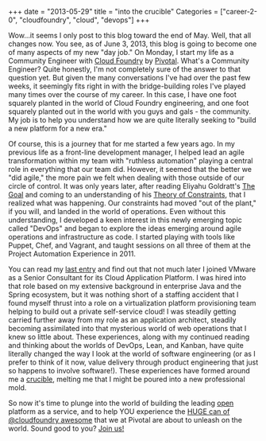 +++
date = "2013-05-29"
title = "into the crucible"
Categories = ["career-2-0", "cloudfoundry", "cloud", "devops"]
+++

Wow...it seems I only post to this blog toward the end of May. Well, that all changes now. You see, as of June 3, 2013, this blog is going to become one of many aspects of my new "day job." On Monday, I start my life as a Community Engineer with [Cloud Foundry](http://cloudfoundry.com) by [Pivotal](http://goPivotal.com). What's a Community Engineer? Quite honestly, I'm not completely sure of the answer to that question yet. But given the many conversations I've had over the past few weeks, it seemingly fits right in with the bridge-building roles I've played many times over the course of my career. In this case, I have one foot squarely planted in the world of Cloud Foundry engineering, and one foot squarely planted out in the world with you guys and gals - the community. My job is to help you understand how we are quite literally seeking to "build a new platform for a new era." 

Of course, this is a journey that for me started a few years ago. In my previous life as a front-line development manager, I helped lead an agile transformation within my team with "ruthless automation" playing a central role in everything that our team did. However, it seemed that the better we "did agile," the more pain we felt when dealing with those outside of our circle of control. It was only years later, after reading Eliyahu Goldratt's [The Goal](http://en.wikipedia.org/wiki/The_Goal_\(novel\)) and coming to an understanding of his [Theory of Constraints](http://en.wikipedia.org/wiki/Theory_of_Constraints), that I realized what was happening. Our constraints had moved "out of the plant," if you will, and landed in the world of operations. Even without this understanding, I developed a keen interest in this newly emerging topic called "DevOps" and began to explore the ideas emerging around agile operations and infrastructure as code. I started playing with tools like Puppet, Chef, and Vagrant, and taught sessions on all three of them at the Project Automation Experience in 2011.

You can read my [last entry](http://www.mattstine.com/2012/05/24/the-relaunch/) and find out that not much later I joined VMware as a Senior Consultant for its Cloud Application Platform. I was hired into that role based on my extensive background in enterprise Java and the Spring ecosystem, but it was nothing short of a staffing accident that I found myself thrust into a role on a virtualization platform provisioning team helping to build out a private self-service cloud! I was steadily getting carried further away from my role as an application architect, steadily becoming assimilated into that mysterious world of web operations that I knew so little about. These experiences, along with my continued reading and thinking about the worlds of DevOps, Lean, and Kanban, have quite literally changed the way I look at the world of software engineering (or as I prefer to think of it now, value delivery through product engineering that just so happens to involve software!). These experiences have formed around me a [crucible](http://en.wikipedia.org/wiki/Crucible), melting me that I might be poured into a new professional mold.

So now it's time to plunge into the world of building the leading [open](http://wattersjames.com/2013/03/04/my-fork-you-shirt/) platform as a service, and to help YOU experience the [HUGE can of @cloudfoundry awesome](https://twitter.com/mstine/status/339570787914760195) that we at Pivotal are about to unleash on the world. Sound good to you? [Join us!](http://blog.cloudfoundry.com/2013/05/16/want-to-contribute-to-cloud-foundry-come-on-in/)

